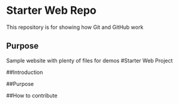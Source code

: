 # Starter Web Repo

This repository is for showing how Git and GitHub work

## Purpose

Sample website with plenty of files for demos
#Starter Web Project

##Introduction 

##Purpose

##How to contribute
